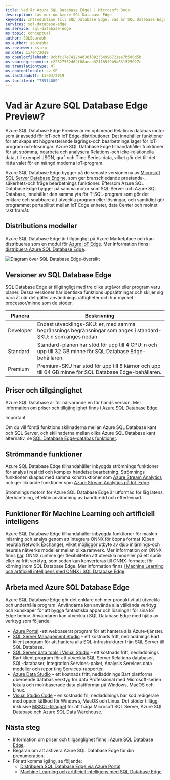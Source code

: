 ```yaml
---
title: Vad är Azure SQL Database Edge? | Microsoft Docs
description: Läs mer om Azure SQL Database Edge
keywords: Introduktion till SQL Database Edge, vad är SQL Database Edge, översikt över SQL Database Edge
services: sql-database-edge
ms.service: sql-database-edge
ms.topic: conceptual
author: SQLSourabh
ms.author: sourabha
ms.reviewer: sstein
ms.date: 11/04/2019
ms.openlocfilehash: 9cbfc17e7412b4d30f082354996721ee7b5d6d5b
ms.sourcegitcommit: c22327552d62f88aeaa321189f9b9a631525027c
ms.translationtype: MT
ms.contentlocale: sv-SE
ms.lasthandoff: 11/04/2019
ms.locfileid: "73514009"
---
```

# <a name="what-is-azure-sql-database-edge-preview"></a>Vad är Azure SQL Database Edge Preview?

Azure SQL Database Edge Preview är en optimerad Relations databas motor som är avsedd för IoT-och IoT Edge-distributioner. Det innehåller funktioner för att skapa ett högpresterande lagrings-och bearbetnings lager för IoT-program och-lösningar. Azure SQL Database Edge tillhandahåller funktioner för att strömma, bearbeta och analysera Relations-och icke-relationella data, till exempel JSON, graf-och Time Series-data, vilket gör det till det rätta valet för en mängd moderna IoT-program.

Azure SQL Database Edge bygger på de senaste versionerna av [Microsoft SQL Server Database Engine](/sql/sql-server/sql-server-technical-documentation?toc=/azure/sql-database-edge/toc.json), som ger branschledande prestanda-, säkerhets-och fråge bearbetnings funktioner. Eftersom Azure SQL Database Edge bygger på samma motor som SQL Server och Azure SQL Database, innehåller den samma yta för T-SQL-program som gör det enklare och snabbare att utveckla program eller lösningar, och samtidigt gör programmet portabilitet mellan IoT Edge enheter, data Center och molnet rakt framåt.

## <a name="deployment-models"></a>Distributions modeller

Azure SQL Database Edge är tillgängligt på Azure Marketplace och kan distribueras som en modul för [Azure IoT Edge](../iot-edge/about-iot-edge.md). Mer information finns i [distribuera Azure SQL Database Edge](deploy-portal.md).<br>

![Diagram över SQL Database Edge-översikt](media/overview/overview.png)

## <a name="editions-of-sql-database-edge"></a>Versioner av SQL Database Edge

SQL Database Edge är tillgängligt med tre olika utgåvor eller program varu planer. Dessa versioner har identiska funktions uppsättningar och skiljer sig bara åt när det gäller användnings rättigheter och hur mycket processor/minne som de stöder.

   |**Planera**  |**Beskrivning**  |
   |---------|---------|
   |Developer  |  Endast utvecklings-SKU: er, med samma begränsnings begränsningar som anges i standard-SKU: n som anges nedan |
   |Standard   |  Standard-planen har stöd för upp till 4 CPU: n och upp till 32 GB minne för SQL Database Edge-behållaren. |
   |Premium    |  Premium-SKU har stöd för upp till 8 kärnor och upp till 64 GB minne för SQL Database Edge-behållaren. |

## <a name="pricing-and-availability"></a>Priser och tillgänglighet

Azure SQL Database är för närvarande en för hands version. Mer information om priser och tillgänglighet finns i [Azure SQL Database Edge](https://azure.microsoft.com/services/sql-database-edge/).

> [!IMPORTANT]
> Om du vill förstå funktions skillnaderna mellan Azure SQL Database kant och SQL Server, och skillnaderna mellan olika Azure SQL Database kant alternativ, se [SQL Database Edge-databas funktioner](https://azure.microsoft.com/services/sql-database-edge/).

## <a name="streaming-capabilities"></a>Strömmande funktioner  

Azure SQL Database Edge tillhandahåller inbyggda strömnings funktioner för analys i real tid och komplex händelse bearbetning. Strömnings funktionen skapas med samma konstruktioner som [Azure Stream Analytics](../stream-analytics/stream-analytics-introduction.md) och ger liknande funktioner som [Azure Stream Analytics på IoT Edge](../stream-analytics/stream-analytics-edge.md).

Strömnings motorn för Azure SQL Database Edge är utformad för låg latens, återhämtning, effektiv användning av bandbredd och efterlevnad.

## <a name="machine-learning-and-artificial-intelligence-capabilities"></a>Funktioner för Machine Learning och artificiell intelligens

Azure SQL Database Edge tillhandahåller inbyggda funktioner för maskin inlärning och analys genom att integrera ONNX för öppna format (Open neurala Network Exchange), vilket möjliggör utbyte av djup inlärnings-och neurala nätverks modeller mellan olika ramverk. Mer information om ONNX finns [här](https://onnx.ai/). ONNX runtime ger flexibiliteten att utveckla modeller på ett språk eller valfritt verktyg, som sedan kan konverteras till ONNX-formatet för körning inom SQL Database Edge. Mer information finns [i Machine Learning och artificiell intelligens med ONNX i SQL Database Edge](onnx-overview.md).

## <a name="working-with-azure-sql-database-edge"></a>Arbeta med Azure SQL Database Edge

Azure SQL Database Edge gör det enklare och mer produktivt att utveckla och underhålla program. Användarna kan använda alla välkända verktyg och kunskaper för att bygga fantastiska appar och lösningar för sina IoT Edge behov. Användaren kan utveckla i SQL Database Edge med hjälp av verktyg som följande:

- [Azure Portal](https://portal.azure.com/) -ett webbaserat program för att hantera alla Azure-tjänster.
- [SQL Server Management Studio](/sql/ssms/download-sql-server-management-studio-ssms/) – ett kostnads fritt, nedladdnings Bart klient program för att hantera alla SQL-infrastrukturer från SQL Server till SQL Database.
- [SQL Server data tools i Visual Studio](/sql/ssdt/download-sql-server-data-tools-ssdt/) – ett kostnads fritt, nedladdnings Bart klient program för att utveckla SQL Server Relations databaser, SQL-databaser, Integration Services-paket, Analysis Services data modeller och repor ting Services-rapporter.
- [Azure Data Studio](/sql/azure-data-studio/what-is/) – ett kostnads fritt, nedladdnings Bart plattforms oberoende databas verktyg för data Professional med Microsoft-serien lokala och molnbaserade data plattformar på Windows, MacOS och Linux.
- [Visual Studio Code](https://code.visualstudio.com/docs) – en kostnads fri, nedladdnings bar kod redigerare med öppen källkod för Windows, MacOS och Linux. Det stöder tillägg, inklusive [MSSQL-tillägget](https://aka.ms/mssql-marketplace) för att fråga Microsoft SQL Server, Azure SQL Database och Azure SQL Data Warehouse.


## <a name="next-steps"></a>Nästa steg

- Information om priser och tillgänglighet finns i [Azure SQL Database Edge](https://azure.microsoft.com/services/sql-database-edge/).
- Begäran om att aktivera Azure SQL Database Edge för din prenumeration.
- För att komma igång, se följande:
  - [Distribuera SQL Database Edge via Azure Portal](deploy-portal.md)
  - [Machine Learning och artificiell intelligens med SQL Database Edge](onnx-overview.md)
